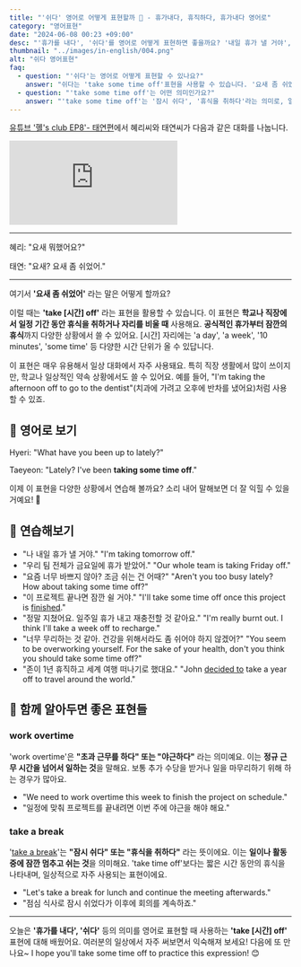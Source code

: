 ```yaml
---
title: "'쉬다' 영어로 어떻게 표현할까 🛌 - 휴가내다, 휴직하다, 휴가내다 영어로"
category: "영어표현"
date: "2024-06-08 00:23 +09:00"
desc: "'휴가를 내다', '쉬다'를 영어로 어떻게 표현하면 좋을까요? '내일 휴가 낼 거야', '우리 팀 전체가 금요일에 휴가 받았어' 등을 영어로 표현하는 법을 배워봅시다. 다양한 예문을 통해서 연습하고 본인의 표현으로 만들어 보세요."
thumbnail: "../images/in-english/004.png"
alt: "쉬다 영어표현"
faq:
  - question: "'쉬다'는 영어로 어떻게 표현할 수 있나요?"
    answer: "쉬다는 'take some time off'표현을 사용할 수 있습니다. '요새 좀 쉬었어'는 영어로 'I've been taking some time off'로 표현할 수 있습니다. 이 표현은 원래 가지고 있던 책임이나 하고 있던 일을 의도적으로 내려놓고 쉴 때 사용합니다. 예를 들어, 'I've been taking some time off work to focus on my health'는 '건강에 집중하기 위해 요새 일을 좀 쉬고 있어'라는 의미입니다."
  - question: "'take some time off'는 어떤 의미인가요?"
    answer: "'take some time off'는 '잠시 쉬다', '휴식을 취하다'라는 의미로, 일상적인 일이나 책임으로부터 벗어나 휴식을 취하는 것을 나타냅니다. 이는 일시적인 휴식을 의미하며, 보통 일, 학업, 또는 다른 정기적인 활동으로부터의 휴식을 뜻합니다. 예를 들어, 'I'm planning to take some time off next month for a vacation'은 '다음 달에 휴가를 위해 시간을 좀 내려고 해'라는 뜻입니다."
---
```


[유튜브 '혤's club EP8'- 태연편](https://www.youtube.com/watch?v=9n6cJfRE5e0&t=331s)에서 혜리씨와 태연씨가 다음과 같은 대화를 나눕니다.

<iframe class="youtube" src="https://www.youtube.com/embed/9n6cJfRE5e0?si=MFWU-sfJ9s-J4e6f&amp;start=331" title="YouTube video player" frameborder="0" allow="accelerometer; autoplay; clipboard-write; encrypted-media; gyroscope; picture-in-picture; web-share" referrerpolicy="strict-origin-when-cross-origin" allowfullscreen></iframe>

---

혜리: "요새 뭐했어요?"

태연: "요새? 요새 좀 쉬었어."

---

여기서 **'요새 좀 쉬었어'** 라는 말은 어떻게 할까요?

이럴 때는 **'take [시간] off'** 라는 표현을 활용할 수 있습니다. 이 표현은 **학교나 직장에서 일정 기간 동안 휴식을 취하거나 자리를 비울 때** 사용해요. **공식적인 휴가부터 잠깐의 휴식**까지 다양한 상황에서 쓸 수 있어요. [시간] 자리에는 'a day', 'a week', '10 minutes', 'some time' 등 다양한 시간 단위가 올 수 있답니다.

이 표현은 매우 유용해서 일상 대화에서 자주 사용돼요. 특히 직장 생활에서 많이 쓰이지만, 학교나 일상적인 약속 상황에서도 쓸 수 있어요. 예를 들어, "I'm taking the afternoon off to go to the dentist"(치과에 가려고 오후에 반차를 냈어요)처럼 사용할 수 있죠.

## 📖 영어로 보기

Hyeri: "What have you been up to lately?"

Taeyeon: "Lately? I've been **taking some time off**."

이제 이 표현을 다양한 상황에서 연습해 볼까요? 소리 내어 말해보면 더 잘 익힐 수 있을 거예요! 🌟

## 💬 연습해보기

<ul data-interactive-list>
  <li data-interactive-item>
    <span data-toggler>"나 내일 휴가 낼 거야."</span>
    <span data-answer>"I'm taking tomorrow off."</span>
  </li>
  <li data-interactive-item>
    <span data-toggler>"우리 팀 전체가 금요일에 휴가 받았어."</span>
    <span data-answer>"Our whole team is taking Friday off."</span>
  </li>
  <li data-interactive-item>
    <span data-toggler>"요즘 너무 바쁘지 않아? 조금 쉬는 건 어때?"</span>
    <span data-answer>"Aren't you too busy lately? How about taking some time off?"</span>
  </li>
  <li data-interactive-item>
    <span data-toggler>"이 프로젝트 끝나면 잠깐 쉴 거야."</span>
    <span data-answer>"I'll take some time off once this project is <a href="/blog/in-english/295.finish/">finished</a>."</span>
  </li>
  <li data-interactive-item>
    <span data-toggler>"정말 지쳤어요. 일주일 휴가 내고 재충전할 것 같아요."</span>
    <span data-answer>"I'm really burnt out. I think I'll take a week off to recharge."</span>
  </li>
  <li data-interactive-item>
    <span data-toggler>"너무 무리하는 것 같아. 건강을 위해서라도 좀 쉬어야 하지 않겠어?"</span>
    <span data-answer>"You seem to be overworking yourself. For the sake of your health, don't you think you should take some time off?"</span>
  </li>
  <li data-interactive-item>
    <span data-toggler>"존이 1년 휴직하고 세계 여행 떠나기로 했대요."</span>
    <span data-answer>"John <a href="/blog/in-english/062.decide-to/">decided to</a> take a year off to travel around the world."</span>
  </li>
</ul>

## 🤝 함께 알아두면 좋은 표현들

### work overtime

'work overtime'은 **"초과 근무를 하다" 또는 "야근하다"** 라는 의미예요. 이는 **정규 근무 시간을 넘어서 일하는 것**을 말해요. 보통 추가 수당을 받거나 일을 마무리하기 위해 하는 경우가 많아요.

- "We need to work overtime this week to finish the project on schedule."
- "일정에 맞춰 프로젝트를 끝내려면 이번 주에 야근을 해야 해요."

### take a break

'[take a break](/blog/in-english/202.take-a-break/)'는 **"잠시 쉬다" 또는 "휴식을 취하다"** 라는 뜻이에요. 이는 **일이나 활동 중에 잠깐 멈추고 쉬는 것**을 의미해요. 'take time off'보다는 짧은 시간 동안의 휴식을 나타내며, 일상적으로 자주 사용되는 표현이에요.

- "Let's take a break for lunch and continue the meeting afterwards."
- "점심 식사로 잠시 쉬었다가 이후에 회의를 계속하죠."

---

오늘은 **'휴가를 내다', '쉬다'** 등의 의미를 영어로 표현할 때 사용하는 **'take [시간] off'** 표현에 대해 배웠어요. 여러분의 일상에서 자주 써보면서 익숙해져 보세요! 다음에 또 만나요~ I hope you'll take some time off to practice this expression! 😊
